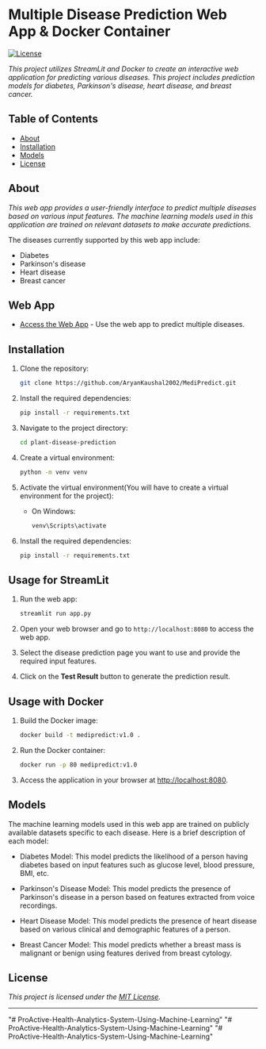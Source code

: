 # Multiple Disease Prediction Web App & Docker Container

[![License](https://img.shields.io/badge/license-MIT-blue.svg)](LICENSE)

*This project utilizes StreamLit and Docker to create an interactive web application for predicting various diseases. This project includes prediction models for diabetes, Parkinson's disease, heart disease, and breast cancer.*

## Table of Contents

- [About](#about)
- [Installation](#installation)
- [Models](#models)
- [License](#license)

## About

*This web app provides a user-friendly interface to predict multiple diseases based on various input features. The machine learning models used in this application are trained on relevant datasets to make accurate predictions.*

The diseases currently supported by this web app include:
- Diabetes
- Parkinson's disease
- Heart disease
- Breast cancer

## Web App

- [Access the Web App](https://medipredict-v1.streamlit.app/) - Use the web app to predict multiple diseases.

## Installation

1. Clone the repository:
    ```bash
    git clone https://github.com/AryanKaushal2002/MediPredict.git
    ```

2. Install the required dependencies:
    ```bash
    pip install -r requirements.txt
    ```
3. Navigate to the project directory:

    ```bash
    cd plant-disease-prediction
    ```

4. Create a virtual environment:

    ```bash
    python -m venv venv
    ```
5. Activate the virtual environment(You will have to create a virtual environment for the project):

    - On Windows:

        ```bash
        venv\Scripts\activate
        ```

6. Install the required dependencies:

    ```bash
    pip install -r requirements.txt
    ```

## Usage for StreamLit

1. Run the web app:
   ```bash
   streamlit run app.py
   ```
2. Open your web browser and go to `http://localhost:8080` to access the web app.

3. Select the disease prediction page you want to use and provide the required input features.

4. Click on the **Test Result** button to generate the prediction result.

## Usage with Docker
1. Build the Docker image:

    ```bash
    docker build -t medipredict:v1.0 .
    ```

2. Run the Docker container:

    ```bash
    docker run -p 80 medipredict:v1.0
    ```

3. Access the application in your browser at [http://localhost:8080](http://localhost:8080).

## Models

The machine learning models used in this web app are trained on publicly available datasets specific to each disease. Here is a brief description of each model:

- Diabetes Model: This model predicts the likelihood of a person having diabetes based on input features such as glucose level, blood pressure, BMI, etc.

- Parkinson's Disease Model: This model predicts the presence of Parkinson's disease in a person based on features extracted from voice recordings.

- Heart Disease Model: This model predicts the presence of heart disease based on various clinical and demographic features of a person.

- Breast Cancer Model: This model predicts whether a breast mass is malignant or benign using features derived from breast cytology.


## License

*This project is licensed under the [MIT License](LICENSE).*

---
"# ProActive-Health-Analytics-System-Using-Machine-Learning" 
"# ProActive-Health-Analytics-System-Using-Machine-Learning" 
"# ProActive-Health-Analytics-System-Using-Machine-Learning" 
